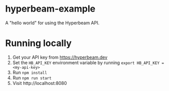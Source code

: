 # hyperbeam-example

A "hello world" for using the Hyperbeam API.

# Running locally

1. Get your API key from https://hyperbeam.dev
2. Set the `HB_API_KEY` environment variable by running `export HB_API_KEY = <my-api-key>`
3. Run `npm install`
4. Run `npm run start`
5. Visit http://localhost:8080
